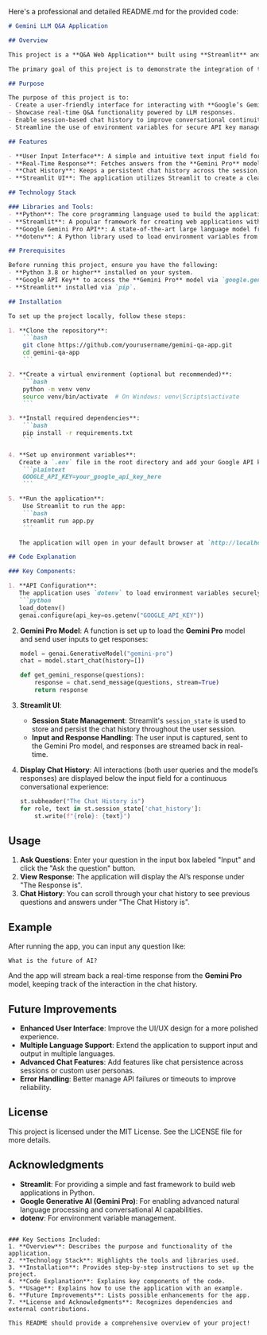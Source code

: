 Here's a professional and detailed README.md for the provided code:

```markdown
# Gemini LLM Q&A Application

## Overview

This project is a **Q&A Web Application** built using **Streamlit** and Google's **Gemini Pro Generative AI** model. The application allows users to ask questions through a web interface, and it leverages Google’s advanced language model (LLM) to provide detailed, real-time responses. It also keeps a session-based chat history, making the interaction feel continuous and conversational.

The primary goal of this project is to demonstrate the integration of the **Gemini Pro** generative model into a Streamlit-based application, providing users with a streamlined interface to interact with cutting-edge language models.

## Purpose

The purpose of this project is to:
- Create a user-friendly interface for interacting with **Google’s Gemini Pro** generative language model.
- Showcase real-time Q&A functionality powered by LLM responses.
- Enable session-based chat history to improve conversational continuity.
- Streamline the use of environment variables for secure API key management.

## Features

- **User Input Interface**: A simple and intuitive text input field for users to ask questions.
- **Real-Time Response**: Fetches answers from the **Gemini Pro** model in real-time and streams the responses back to the user.
- **Chat History**: Keeps a persistent chat history across the session, allowing users to view past questions and answers.
- **Streamlit UI**: The application utilizes Streamlit to create a clean, responsive web interface that runs locally or on the web.

## Technology Stack

### Libraries and Tools:
- **Python**: The core programming language used to build the application.
- **Streamlit**: A popular framework for creating web applications with Python.
- **Google Gemini Pro API**: A state-of-the-art large language model from Google, accessed through `google.generativeai`.
- **dotenv**: A Python library used to load environment variables from a `.env` file for secure API key management.

## Prerequisites

Before running this project, ensure you have the following:
- **Python 3.8 or higher** installed on your system.
- **Google API Key** to access the **Gemini Pro** model via `google.generativeai`.
- **Streamlit** installed via `pip`.

## Installation

To set up the project locally, follow these steps:

1. **Clone the repository**:
    ```bash
    git clone https://github.com/yourusername/gemini-qa-app.git
    cd gemini-qa-app
    ```

2. **Create a virtual environment (optional but recommended)**:
    ```bash
    python -m venv venv
    source venv/bin/activate  # On Windows: venv\Scripts\activate
    ```

3. **Install required dependencies**:
    ```bash
    pip install -r requirements.txt
    ```

4. **Set up environment variables**:
   Create a `.env` file in the root directory and add your Google API key:
    ```plaintext
    GOOGLE_API_KEY=your_google_api_key_here
    ```

5. **Run the application**:
    Use Streamlit to run the app:
    ```bash
    streamlit run app.py
    ```

   The application will open in your default browser at `http://localhost:8501`.

## Code Explanation

### Key Components:

1. **API Configuration**:
   The application uses `dotenv` to load environment variables securely. The API key is configured using `google.generativeai` to interact with the Gemini Pro model:
   ```python
   load_dotenv()
   genai.configure(api_key=os.getenv("GOOGLE_API_KEY"))
   ```

2. **Gemini Pro Model**:
   A function is set up to load the **Gemini Pro** model and send user inputs to get responses:
   ```python
   model = genai.GenerativeModel("gemini-pro")
   chat = model.start_chat(history=[])
   
   def get_gemini_response(questions):
       response = chat.send_message(questions, stream=True)
       return response
   ```

3. **Streamlit UI**:
   - **Session State Management**: Streamlit's `session_state` is used to store and persist the chat history throughout the user session.
   - **Input and Response Handling**: The user input is captured, sent to the Gemini Pro model, and responses are streamed back in real-time.

4. **Display Chat History**:
   All interactions (both user queries and the model’s responses) are displayed below the input field for a continuous conversational experience:
   ```python
   st.subheader("The Chat History is")
   for role, text in st.session_state['chat_history']:
       st.write(f"{role}: {text}")
   ```

## Usage

1. **Ask Questions**: Enter your question in the input box labeled "Input" and click the "Ask the question" button.
2. **View Response**: The application will display the AI’s response under "The Response is".
3. **Chat History**: You can scroll through your chat history to see previous questions and answers under "The Chat History is".

## Example

After running the app, you can input any question like:
```
What is the future of AI?
```
And the app will stream back a real-time response from the **Gemini Pro** model, keeping track of the interaction in the chat history.

## Future Improvements

- **Enhanced User Interface**: Improve the UI/UX design for a more polished experience.
- **Multiple Language Support**: Extend the application to support input and output in multiple languages.
- **Advanced Chat Features**: Add features like chat persistence across sessions or custom user personas.
- **Error Handling**: Better manage API failures or timeouts to improve reliability.

## License

This project is licensed under the MIT License. See the LICENSE file for more details.

## Acknowledgments

- **Streamlit**: For providing a simple and fast framework to build web applications in Python.
- **Google Generative AI (Gemini Pro)**: For enabling advanced natural language processing and conversational AI capabilities.
- **dotenv**: For environment variable management.
```

### Key Sections Included:
1. **Overview**: Describes the purpose and functionality of the application.
2. **Technology Stack**: Highlights the tools and libraries used.
3. **Installation**: Provides step-by-step instructions to set up the project.
4. **Code Explanation**: Explains key components of the code.
5. **Usage**: Explains how to use the application with an example.
6. **Future Improvements**: Lists possible enhancements for the app.
7. **License and Acknowledgments**: Recognizes dependencies and external contributions.

This README should provide a comprehensive overview of your project!
